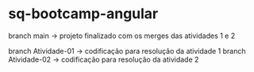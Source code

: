 # sq-bootcamp-angular

branch main -> projeto finalizado com os merges das atividades 1 e 2

branch Atividade-01 -> codificação para resolução da atividade 1
branch Atividade-02 -> codificação para resolução da atividade 2